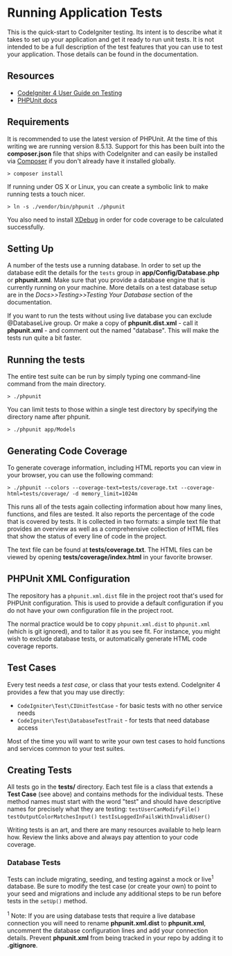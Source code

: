 # Running Application Tests

This is the quick-start to CodeIgniter testing. Its intent is to describe what
it takes to set up your application and get it ready to run unit tests. It is
not intended to be a full description of the test features that you can use to
test your application. Those details can be found in the documentation.

## Resources

- [CodeIgniter 4 User Guide on Testing](https://codeigniter4.github.io/userguide/testing/index.html)
- [PHPUnit docs](https://phpunit.readthedocs.io/en/8.5/index.html)

## Requirements

It is recommended to use the latest version of PHPUnit. At the time of this
writing we are running version 8.5.13. Support for this has been built into the
**composer.json** file that ships with CodeIgniter and can easily be installed
via [Composer](https://getcomposer.org/) if you don't already have it installed
globally.

    > composer install

If running under OS X or Linux, you can create a symbolic link to make running
tests a touch nicer.

    > ln -s ./vendor/bin/phpunit ./phpunit

You also need to install [XDebug](https://xdebug.org/index.php) in order for
code coverage to be calculated successfully.

## Setting Up

A number of the tests use a running database. In order to set up the database
edit the details for the `tests` group in **app/Config/Database.php** or
**phpunit.xml**. Make sure that you provide a database engine that is currently
running on your machine. More details on a test database setup are in the
_Docs>>Testing>>Testing Your Database_ section of the documentation.

If you want to run the tests without using live database you can exclude
@DatabaseLive group. Or make a copy of **phpunit.dist.xml** - call it
**phpunit.xml** - and comment out the <testsuite> named "database". This will
make the tests run quite a bit faster.

## Running the tests

The entire test suite can be run by simply typing one command-line command from
the main directory.

    > ./phpunit

You can limit tests to those within a single test directory by specifying the
directory name after phpunit.

    > ./phpunit app/Models

## Generating Code Coverage

To generate coverage information, including HTML reports you can view in your
browser, you can use the following command:

    > ./phpunit --colors --coverage-text=tests/coverage.txt --coverage-html=tests/coverage/ -d memory_limit=1024m

This runs all of the tests again collecting information about how many lines,
functions, and files are tested. It also reports the percentage of the code that
is covered by tests. It is collected in two formats: a simple text file that
provides an overview as well as a comprehensive collection of HTML files that
show the status of every line of code in the project.

The text file can be found at **tests/coverage.txt**. The HTML files can be
viewed by opening **tests/coverage/index.html** in your favorite browser.

## PHPUnit XML Configuration

The repository has a `phpunit.xml.dist` file in the project root that's used for
PHPUnit configuration. This is used to provide a default configuration if you do
not have your own configuration file in the project root.

The normal practice would be to copy `phpunit.xml.dist` to `phpunit.xml` (which
is git ignored), and to tailor it as you see fit. For instance, you might wish
to exclude database tests, or automatically generate HTML code coverage reports.

## Test Cases

Every test needs a _test case_, or class that your tests extend. CodeIgniter 4
provides a few that you may use directly:

- `CodeIgniter\Test\CIUnitTestCase` - for basic tests with no other service
  needs
- `CodeIgniter\Test\DatabaseTestTrait` - for tests that need database access

Most of the time you will want to write your own test cases to hold functions
and services common to your test suites.

## Creating Tests

All tests go in the **tests/** directory. Each test file is a class that extends
a **Test Case** (see above) and contains methods for the individual tests. These
method names must start with the word "test" and should have descriptive names
for precisely what they are testing: `testUserCanModifyFile()`
`testOutputColorMatchesInput()` `testIsLoggedInFailsWithInvalidUser()`

Writing tests is an art, and there are many resources available to help learn
how. Review the links above and always pay attention to your code coverage.

### Database Tests

Tests can include migrating, seeding, and testing against a mock or
live<sup>1</sup> database. Be sure to modify the test case (or create your own)
to point to your seed and migrations and include any additional steps to be run
before tests in the `setUp()` method.

<sup>1</sup> Note: If you are using database tests that require a live database
connection you will need to rename **phpunit.xml.dist** to **phpunit.xml**,
uncomment the database configuration lines and add your connection details.
Prevent **phpunit.xml** from being tracked in your repo by adding it to
**.gitignore**.
